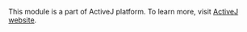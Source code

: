 This module is a part of ActiveJ platform. To learn more, visit [ActiveJ website](https://activej.io/launcher).